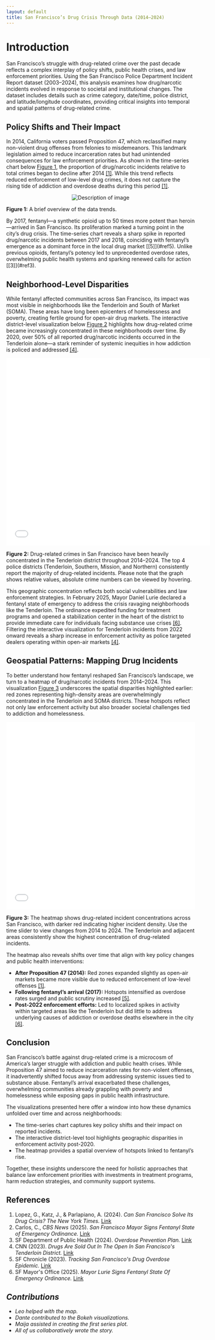 ```yaml
---
layout: default
title: San Francisco’s Drug Crisis Through Data (2014–2024)
---
```

# Introduction
San Francisco’s struggle with drug-related crime over the past decade reflects a complex interplay of policy shifts, public health crises, and law enforcement priorities. Using the San Francisco Police Department Incident Report dataset (2003–2024), this analysis examines how drug/narcotic incidents evolved in response to societal and institutional changes. The dataset includes details such as crime category, date/time, police district, and latitude/longitude coordinates, providing critical insights into temporal and spatial patterns of drug-related crime.

## Policy Shifts and Their Impact

In 2014, California voters passed Proposition 47, which reclassified many non-violent drug offenses from felonies to misdemeanors. This landmark legislation aimed to reduce incarceration rates but had unintended consequences for law enforcement priorities. As shown in the time-series chart below [Figure 1](#figure1), the proportion of drug/narcotic incidents relative to total crimes began to decline after 2014 [[1]](#ref1). While this trend reflects reduced enforcement of low-level drug crimes, it does not capture the rising tide of addiction and overdose deaths during this period [[1]](#ref1).
<div style="text-align: center;">
  <a id="figure1"></a>
  <img src="plot_1.jpg" alt="Description of image" style="max-width: 100%;">
</div>
<p>
  <strong>Figure 1:</strong> A brief overview of the data trends.
</p>
By 2017, fentanyl—a synthetic opioid up to 50 times more potent than heroin—arrived in San Francisco. Its proliferation marked a turning point in the city’s drug crisis. The time-series chart reveals a sharp spike in reported drug/narcotic incidents between 2017 and 2018, coinciding with fentanyl’s emergence as a dominant force in the local drug market [[5]](#ref5). Unlike previous opioids, fentanyl’s potency led to unprecedented overdose rates, overwhelming public health systems and sparking renewed calls for action [[3]](#ref3).

## Neighborhood-Level Disparities

While fentanyl affected communities across San Francisco, its impact was most visible in neighborhoods like the Tenderloin and South of Market (SOMA). These areas have long been epicenters of homelessness and poverty, creating fertile ground for open-air drug markets. The interactive district-level visualization below [Figure 2](#bokeh1) highlights how drug-related crime became increasingly concentrated in these neighborhoods over time. By 2020, over 50% of all reported drug/narcotic incidents occurred in the Tenderloin alone—a stark reminder of systemic inequities in how addiction is policed and addressed [[4]](#ref4).

<div >
  <a id="bokeh1"></a>
  <iframe src="{{ site.baseurl }}/sf_drug_interactive.html" width="108%" height="500" frameborder="0" scrolling="no">
    Your browser does not support iframes. You can view the interactive plot <a href="{{ site.baseurl }}/sf_drug_interactive.html">here</a>.
  </iframe>
</div>
<p>
  <strong>Figure 2:</strong> Drug-related crimes in San Francisco have been heavily concentrated in the Tenderloin district throughout 2014–2024. The top 4 police districts (Tenderloin, Southern, Mission, and Northern) consistently report the majority of drug-related incidents. Please note that the graph shows relative values, absolute crime numbers can be viewed by hovering.
</p>

This geographic concentration reflects both social vulnerabilities and law enforcement strategies. In February 2025, Mayor Daniel Lurie declared a fentanyl state of emergency to address the crisis ravaging neighborhoods like the Tenderloin. The ordinance expedited funding for treatment programs and opened a stabilization center in the heart of the district to provide immediate care for individuals facing substance use crises [[6]](#ref6). Filtering the interactive visualization for Tenderloin incidents from 2022 onward reveals a sharp increase in enforcement activity as police targeted dealers operating within open-air markets [[4]](#ref4).

## Geospatial Patterns: Mapping Drug Incidents

To better understand how fentanyl reshaped San Francisco’s landscape, we turn to a heatmap of drug/narcotic incidents from 2014–2024. This visualization [Figure 3](#map1) underscores the spatial disparities highlighted earlier: red zones representing high-density areas are overwhelmingly concentrated in the Tenderloin and SOMA districts. These hotspots reflect not only law enforcement activity but also broader societal challenges tied to addiction and homelessness.

<div >
  <a id="map1"></a>
  <iframe src="{{ site.baseurl }}/heatmap.html" width="100%" height="500" frameborder="0" scrolling="no">
    Your browser does not support iframes. View the map <a href="{{ site.baseurl }}/heatmap.html">here</a>.
  </iframe>
</div>
<p>
  <strong>Figure 3:</strong> The heatmap shows drug-related incident concentrations across San Francisco, with darker red indicating higher incident density. Use the time slider to view changes from 2014 to 2024. The Tenderloin and adjacent areas consistently show the highest concentration of drug-related incidents.
</p>
The heatmap also reveals shifts over time that align with key policy changes and public health interventions:

- **After Proposition 47 (2014):** Red zones expanded slightly as open-air markets became more visible due to reduced enforcement of low-level offenses [[1]](#ref1).
- **Following fentanyl’s arrival (2017):** Hotspots intensified as overdose rates surged and public scrutiny increased [[5]](#ref5).
- **Post-2022 enforcement efforts:** Led to localized spikes in activity within targeted areas like the Tenderloin but did little to address underlying causes of addiction or overdose deaths elsewhere in the city [[6]](#ref6).

## Conclusion

San Francisco’s battle against drug-related crime is a microcosm of America’s larger struggle with addiction and public health crises. While Proposition 47 aimed to reduce incarceration rates for non-violent offenses, it inadvertently shifted focus away from addressing systemic issues tied to substance abuse. Fentanyl’s arrival exacerbated these challenges, overwhelming communities already grappling with poverty and homelessness while exposing gaps in public health infrastructure.

The visualizations presented here offer a window into how these dynamics unfolded over time and across neighborhoods:
- The time-series chart captures key policy shifts and their impact on reported incidents.
- The interactive district-level tool highlights geographic disparities in enforcement activity post-2020.
- The heatmap provides a spatial overview of hotspots linked to fentanyl’s rise.

Together, these insights underscore the need for holistic approaches that balance law enforcement priorities with investments in treatment programs, harm reduction strategies, and community support systems.

## References

1. <a id="ref1"></a> Lopez, G., Katz, J., & Parlapiano, A. (2024). *Can San Francisco Solve Its Drug Crisis? The New York Times.* [Link]( https://www.nytimes.com/2024/01/31/upshot/san-francisco-drug-crisis.html?unlocked_article_code=1.7E4.a6XJ.QIxTydwlDGAL&smid=nytcore-ios-share&referringSource=articleShare)
2. <a id="ref2"></a> Carlos, C., *CBS News* (2025). *San Francisco Mayor Signs Fentanyl State of Emergency Ordinance.* [Link](https://www.cbsnews.com/sanfrancisco/news/fentanyl-state-of-emergency-san-francisco-mayor-daniel-lurie/)
3. <a id="ref3"></a> SF Department of Public Health (2024). *Overdose Prevention Plan.* [Link](https://www.sf.gov/reports--december-2024--overdose-prevention-plan-2024)
4. <a id="ref4"></a> CNN (2023). *Drugs Are Sold Out In The Open In San Francisco's Tenderloin District.* [Link](https://edition.cnn.com/2023/09/03/us/san-francisco-tenderloin-drug-market/index.html)
5. <a id="ref5"></a> SF Chronicle (2023). *Tracking San Francisco's Drug Overdose Epidemic.* [Link](https://www.sfchronicle.com/projects/san-francisco-drug-overdose-deaths/)
6. <a id="ref6"></a> SF Mayor's Office (2025). *Mayor Lurie Signs Fentanyl State Of Emergency Ordinance.* [Link](https://www.sf.gov/mayor-lurie-supervisors-celebrate-overwhelming-vote-in-support-of-fentanyl-state-of-emergency-ordinance)



## *Contributions*

- *Leo helped with the map.*
- *Dante contributed to the Bokeh visualizations.*
- *Maija assisted in creating the first series plot.*
- *All of us collaboratively wrote the story.*